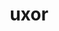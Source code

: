 ---
title: uxor
meaning: wife
pos: nounthird
genitive: uxoris
abbgender: f.
abbgender2: fem.
gender: feminine
declension: third
f1: yes
f: yes
---